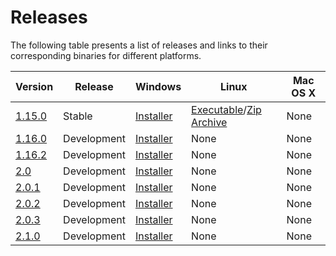 # Releases

The following table presents a list of releases and links to their corresponding binaries for different platforms.

Version | Release | Windows | Linux | Mac OS X
------------ | ------------ | ------------- | ------------- | -------------
[1.15.0](/release_notes/v1.15.0.md) | Stable | [Installer](http://update.mapsurfernet.com/windows/1.15/MapSurfer.NET-1.15-setup_win.exe) |  [Executable](http://update.mapsurfernet.com/linux/2.0/MapSurfer.NET-2.0-setup_linux.exe)/[Zip Archive](http://update.mapsurfernet.com/linux/2.0/MapSurfer.NET-2.0_linux.zip) | None
[1.16.0](/release_notes/v1.16.0.md) | Development | [Installer](http://update.mapsurfernet.com/windows/1.16/MapSurfer.NET-1.16-setup_win.exe) | None | None
[1.16.2](/release_notes/v1.16.2.md) | Development | [Installer](http://update.mapsurfernet.com/windows/1.16.2/MapSurfer.NET-1.16.2-setup_win.exe) | None | None
[2.0](/release_notes/v2.0.md) | Development | [Installer](http://update.mapsurfernet.com/windows/2.0/MapSurfer.NET-2.0-setup_win.exe) | None | None
[2.0.1](/release_notes/v2.0.1.md) | Development | [Installer](http://update.mapsurfernet.com/windows/2.0.1/MapSurfer.NET-2.0.1-setup_win.exe) | None | None
[2.0.2](/release_notes/v2.0.2.md) | Development | [Installer](http://update.mapsurfernet.com/windows/2.0.2/MapSurfer.NET-2.0.2-setup_win.exe) | None | None
[2.0.3](/release_notes/v2.0.3.md) | Development | [Installer](http://update.mapsurfernet.com/windows/2.0.3/MapSurfer.NET-2.0.3-setup_win.exe) | None | None
[2.1.0](/release_notes/v2.1.0.md) | Development | [Installer](http://update.mapsurfernet.com/windows/2.1/MapSurfer.NET-2.1-setup_win.exe) | None | None

